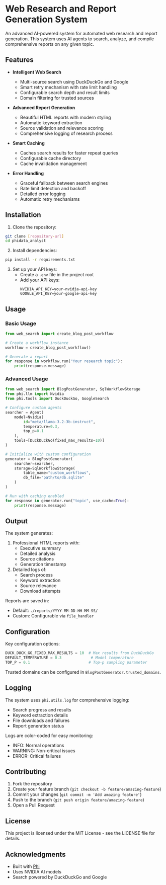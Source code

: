 # Web Research and Report Generation System

An advanced AI-powered system for automated web research and report generation. This system uses AI agents to search, analyze, and compile comprehensive reports on any given topic.

## Features

- **Intelligent Web Search**
  - Multi-source search using DuckDuckGo and Google
  - Smart retry mechanism with rate limit handling
  - Configurable search depth and result limits
  - Domain filtering for trusted sources

- **Advanced Report Generation**
  - Beautiful HTML reports with modern styling
  - Automatic keyword extraction
  - Source validation and relevance scoring
  - Comprehensive logging of research process

- **Smart Caching**
  - Caches search results for faster repeat queries
  - Configurable cache directory
  - Cache invalidation management

- **Error Handling**
  - Graceful fallback between search engines
  - Rate limit detection and backoff
  - Detailed error logging
  - Automatic retry mechanisms

## Installation

1. Clone the repository:
```bash
git clone [repository-url]
cd phidata_analyst
```

2. Install dependencies:
```bash
pip install -r requirements.txt
```

3. Set up your API keys:
   - Create a `.env` file in the project root
   - Add your API keys:
     ```
     NVIDIA_API_KEY=your-nvidia-api-key
     GOOGLE_API_KEY=your-google-api-key
     ```

## Usage

### Basic Usage

```python
from web_search import create_blog_post_workflow

# Create a workflow instance
workflow = create_blog_post_workflow()

# Generate a report
for response in workflow.run("Your research topic"):
    print(response.message)
```

### Advanced Usage

```python
from web_search import BlogPostGenerator, SqlWorkflowStorage
from phi.llm import Nvidia
from phi.tools import DuckDuckGo, GoogleSearch

# Configure custom agents
searcher = Agent(
    model=Nvidia(
        id="meta/llama-3.2-3b-instruct",
        temperature=0.3,
        top_p=0.1
    ),
    tools=[DuckDuckGo(fixed_max_results=10)]
)

# Initialize with custom configuration
generator = BlogPostGenerator(
    searcher=searcher,
    storage=SqlWorkflowStorage(
        table_name="custom_workflows",
        db_file="path/to/db.sqlite"
    )
)

# Run with caching enabled
for response in generator.run("topic", use_cache=True):
    print(response.message)
```

## Output

The system generates:
1. Professional HTML reports with:
   - Executive summary
   - Detailed analysis
   - Source citations
   - Generation timestamp
2. Detailed logs of:
   - Search process
   - Keyword extraction
   - Source relevance
   - Download attempts

Reports are saved in:
- Default: `./reports/YYYY-MM-DD-HH-MM-SS/`
- Custom: Configurable via `file_handler`

## Configuration

Key configuration options:

```python
DUCK_DUCK_GO_FIXED_MAX_RESULTS = 10  # Max results from DuckDuckGo
DEFAULT_TEMPERATURE = 0.3             # Model temperature
TOP_P = 0.1                          # Top-p sampling parameter
```

Trusted domains can be configured in `BlogPostGenerator.trusted_domains`.

## Logging

The system uses `phi.utils.log` for comprehensive logging:
- Search progress and results
- Keyword extraction details
- File downloads and failures
- Report generation status

Logs are color-coded for easy monitoring:
- INFO: Normal operations
- WARNING: Non-critical issues
- ERROR: Critical failures

## Contributing

1. Fork the repository
2. Create your feature branch (`git checkout -b feature/amazing-feature`)
3. Commit your changes (`git commit -m 'Add amazing feature'`)
4. Push to the branch (`git push origin feature/amazing-feature`)
5. Open a Pull Request

## License

This project is licensed under the MIT License - see the LICENSE file for details.

## Acknowledgments

- Built with [Phi](https://github.com/phidatahq/phidata)
- Uses NVIDIA AI models
- Search powered by DuckDuckGo and Google
